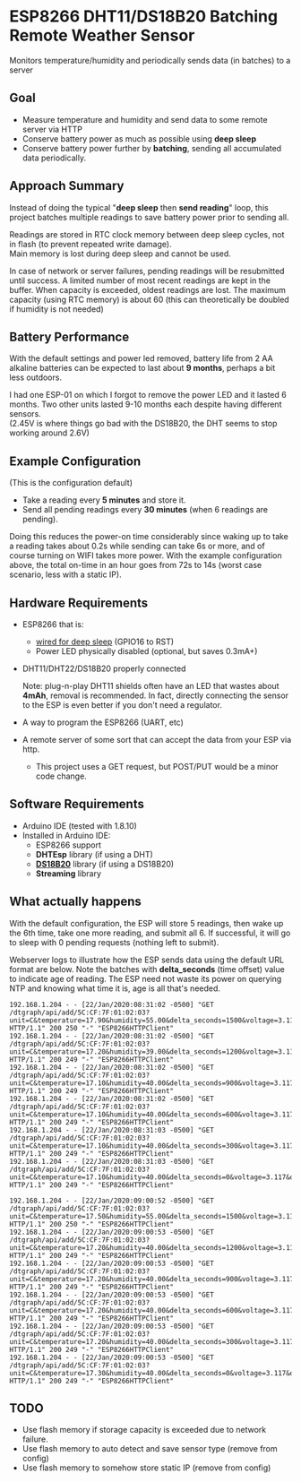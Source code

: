 # ESP8266 DHT11/DS18B20 Batching Remote Weather Sensor

Monitors temperature/humidity and periodically sends data (in batches) to a server

## Goal
* Measure temperature and humidity and send data to some remote server via HTTP
* Conserve battery power as much as possible using **deep sleep**
* Conserve battery power further by **batching**, sending all accumulated data periodically. 


## Approach Summary
Instead of doing the typical "**deep sleep** then **send reading**" loop, this project batches multiple readings
 to save battery power prior to sending all.  
 
 Readings are stored in RTC clock memory between deep sleep cycles,
 not in flash (to prevent repeated write damage).  
 Main memory is lost during deep sleep and cannot be used.
 
 In case of network or server failures, pending readings will be resubmitted until success. A limited number of most recent readings are kept in the buffer. 
 When capacity is exceeded, oldest readings are lost.  The maximum capacity (using RTC memory) is about 60 (this can theoretically be doubled if humidity is not needed)
 
## Battery Performance
With the default settings and power led removed, battery life from 2 AA alkaline batteries can be expected to last about **9 months**, perhaps a bit less outdoors.

I had one ESP-01 on which I forgot to remove the power LED and it lasted 6 months.
Two other units lasted 9-10 months each despite having different sensors.  
(2.45V is where things go bad with the DS18B20, the DHT seems to stop working around 2.6V)

## Example Configuration

(This is the configuration default)
* Take a reading every **5 minutes** and store it.
* Send all pending readings every **30 minutes** (when 6 readings are pending).

Doing this reduces the power-on time considerably since waking up to take a reading takes about 0.2s while sending can take 6s or more,
and of course turning on WIFI takes more power.  With the example configuration above, the total on-time in an hour goes from 72s to 14s (worst case scenario, less with a static IP).
 
## Hardware Requirements

* ESP8266 that is:
   * [wired for deep sleep](https://www.instructables.com/id/Enable-DeepSleep-on-an-ESP8266-01/) (GPIO16 to RST)
   * Power LED physically disabled (optional, but saves 0.3mA+)
* DHT11/DHT22/DS18B20 properly connected 

    Note: plug-n-play DHT11 shields often have an LED that wastes about **4mAh**, removal is recommended.
    In fact, directly connecting the sensor to the ESP is even better if you don't need a regulator.
* A way to program the ESP8266 (UART, etc)
* A remote server of some sort that can accept the data from your ESP via http.
    * This project uses a GET request, but POST/PUT would be a minor code change.

## Software Requirements

* Arduino IDE (tested with 1.8.10)
* Installed in Arduino IDE:
    * ESP8266 support 
    * **DHTEsp** library (if using a DHT)
    * **[DS18B20](https://github.com/matmunk/DS18B2)** library (if using a DS18B20) 
    * **Streaming** library
    

## What actually happens

With the default configuration, the ESP will store 5 readings, then wake up the 6th time, take one more reading, 
and submit all 6.  If successful, it will go to sleep with 0 pending requests (nothing left to submit).

Webserver logs to illustrate how the ESP sends data using the default URL format are below.
Note the batches with **delta_seconds** (time offset) value to indicate age of reading. 
The ESP need not waste its power on querying NTP and knowing what time it is, age is all that's needed.

```
192.168.1.204 - - [22/Jan/2020:08:31:02 -0500] "GET /dtgraph/api/add/5C:CF:7F:01:02:03?unit=C&temperature=17.90&humidity=55.00&delta_seconds=1500&voltage=3.117&odometer=511 HTTP/1.1" 200 250 "-" "ESP8266HTTPClient"
192.168.1.204 - - [22/Jan/2020:08:31:02 -0500] "GET /dtgraph/api/add/5C:CF:7F:01:02:03?unit=C&temperature=17.20&humidity=39.00&delta_seconds=1200&voltage=3.117&odometer=512 HTTP/1.1" 200 249 "-" "ESP8266HTTPClient"
192.168.1.204 - - [22/Jan/2020:08:31:02 -0500] "GET /dtgraph/api/add/5C:CF:7F:01:02:03?unit=C&temperature=17.10&humidity=40.00&delta_seconds=900&voltage=3.117&odometer=513 HTTP/1.1" 200 249 "-" "ESP8266HTTPClient"
192.168.1.204 - - [22/Jan/2020:08:31:02 -0500] "GET /dtgraph/api/add/5C:CF:7F:01:02:03?unit=C&temperature=17.10&humidity=40.00&delta_seconds=600&voltage=3.117&odometer=514 HTTP/1.1" 200 249 "-" "ESP8266HTTPClient"
192.168.1.204 - - [22/Jan/2020:08:31:03 -0500] "GET /dtgraph/api/add/5C:CF:7F:01:02:03?unit=C&temperature=17.10&humidity=40.00&delta_seconds=300&voltage=3.117&odometer=515 HTTP/1.1" 200 249 "-" "ESP8266HTTPClient"
192.168.1.204 - - [22/Jan/2020:08:31:03 -0500] "GET /dtgraph/api/add/5C:CF:7F:01:02:03?unit=C&temperature=17.10&humidity=40.00&delta_seconds=0&voltage=3.117&odometer=516 HTTP/1.1" 200 249 "-" "ESP8266HTTPClient"

192.168.1.204 - - [22/Jan/2020:09:00:52 -0500] "GET /dtgraph/api/add/5C:CF:7F:01:02:03?unit=C&temperature=17.50&humidity=55.00&delta_seconds=1500&voltage=3.117&odometer=517 HTTP/1.1" 200 250 "-" "ESP8266HTTPClient"
192.168.1.204 - - [22/Jan/2020:09:00:53 -0500] "GET /dtgraph/api/add/5C:CF:7F:01:02:03?unit=C&temperature=17.20&humidity=40.00&delta_seconds=1200&voltage=3.117&odometer=518 HTTP/1.1" 200 249 "-" "ESP8266HTTPClient"
192.168.1.204 - - [22/Jan/2020:09:00:53 -0500] "GET /dtgraph/api/add/5C:CF:7F:01:02:03?unit=C&temperature=17.20&humidity=40.00&delta_seconds=900&voltage=3.117&odometer=519 HTTP/1.1" 200 249 "-" "ESP8266HTTPClient"
192.168.1.204 - - [22/Jan/2020:09:00:53 -0500] "GET /dtgraph/api/add/5C:CF:7F:01:02:03?unit=C&temperature=17.20&humidity=40.00&delta_seconds=600&voltage=3.117&odometer=520 HTTP/1.1" 200 249 "-" "ESP8266HTTPClient"
192.168.1.204 - - [22/Jan/2020:09:00:53 -0500] "GET /dtgraph/api/add/5C:CF:7F:01:02:03?unit=C&temperature=17.20&humidity=40.00&delta_seconds=300&voltage=3.117&odometer=521 HTTP/1.1" 200 249 "-" "ESP8266HTTPClient"
192.168.1.204 - - [22/Jan/2020:09:00:53 -0500] "GET /dtgraph/api/add/5C:CF:7F:01:02:03?unit=C&temperature=17.30&humidity=40.00&delta_seconds=0&voltage=3.117&odometer=522 HTTP/1.1" 200 249 "-" "ESP8266HTTPClient"

```


## TODO

* Use flash memory if storage capacity is exceeded due to network failure.
* Use flash memory to auto detect and save sensor type (remove from config)
* Use flash memory to somehow store static IP (remove from config)
